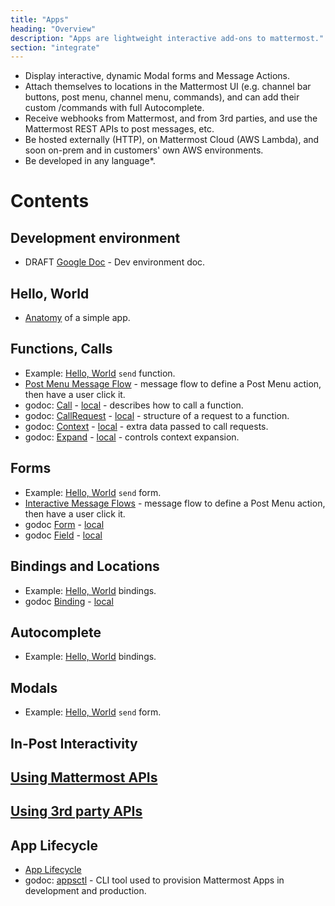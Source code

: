```yaml
---
title: "Apps"
heading: "Overview"
description: "Apps are lightweight interactive add-ons to mattermost."
section: "integrate"
---
```


- Display interactive, dynamic Modal forms and Message Actions.
- Attach themselves to locations in the Mattermost UI (e.g. channel bar buttons, post menu, channel menu, commands), and can add their custom /commands with full Autocomplete.
- Receive webhooks from Mattermost, and from 3rd parties, and use the Mattermost REST APIs to post messages, etc.
- Be hosted externally (HTTP), on Mattermost Cloud (AWS Lambda), and soon on-prem and in customers' own AWS environments.
- Be developed in any language*.

# Contents

## Development environment

- DRAFT [Google Doc](https://docs.google.com/document/d/1-o9A8l65__rYbx6O-ZdIgJ7LJgZ1f3XRXphAyD7YfF4/edit#) - Dev environment doc.

## Hello, World

- [Anatomy](01-anatomy-hello.md) of a simple app.

## Functions, Calls

- Example: [Hello, World](/server/examples/go/helloworld/hello.go#L45) `send` function.
- [Post Menu Message Flow](02-example-post-menu.md) - message flow to define a Post Menu action, then have a user click it.
- godoc: [Call](https://pkg.go.dev/github.com/mattermost/mattermost-plugin-apps/apps#Call) -
  [local](http://localhost:6060/pkg/github.com/mattermost/mattermost-plugin-apps/apps#Call) - describes how to call a function.
- godoc: [CallRequest](https://pkg.go.dev/github.com/mattermost/mattermost-plugin-apps/apps#CallRequest) -
  [local](http://localhost:6060/pkg/github.com/mattermost/mattermost-plugin-apps/apps#CallRequest) - structure of a request to a function.
- godoc: [Context](https://pkg.go.dev/github.com/mattermost/mattermost-plugin-apps/apps#Context) -
  [local](http://localhost:6060/pkg/github.com/mattermost/mattermost-plugin-apps/apps#Context) - extra data passed to call requests.
- godoc: [Expand](https://pkg.go.dev/github.com/mattermost/mattermost-plugin-apps/apps#Expand) -
  [local](http://localhost:6060/pkg/github.com/mattermost/mattermost-plugin-apps/apps#Expand) - controls context expansion.

## Forms

- Example: [Hello, World](/server/examples/go/helloworld/send_form.json) `send` form.
- [Interactive Message Flows](03-example-interactivity.md) - message flow to define a Post Menu action, then have a user click it.
- godoc [Form](https://pkg.go.dev/github.com/mattermost/mattermost-plugin-apps/apps#Form) - [local](http://localhost:6060/pkg/github.com/mattermost/mattermost-plugin-apps/apps#Form)
- godoc [Field](https://pkg.go.dev/github.com/mattermost/mattermost-plugin-apps/apps#Field) - [local](http://localhost:6060/pkg/github.com/mattermost/mattermost-plugin-apps/apps#Field)

## Bindings and Locations

- Example: [Hello, World](/server/examples/go/helloworld/bindings.json) bindings.
- godoc [Binding](https://pkg.go.dev/github.com/mattermost/mattermost-plugin-apps/apps#Binding) - [local](http://localhost:6060/pkg/github.com/mattermost/mattermost-plugin-apps/apps#Binding)

## Autocomplete

- Example: [Hello, World](/server/examples/go/helloworld/bindings.json) bindings.

## Modals

- Example: [Hello, World](/server/examples/go/helloworld/send_form.json) `send` form.

## In-Post Interactivity

## [Using Mattermost APIs](05-using-mattermost-api.md)

## [Using 3rd party APIs](06-using-3rdparty-api.md)

## App Lifecycle
- [App Lifecycle](07-lifecycle.md)
- godoc: [appsctl](https://pkg.go.dev/github.com/mattermost/mattermost-plugin-apps/cmd/appsctl) - CLI tool used to provision Mattermost Apps in development and production.
